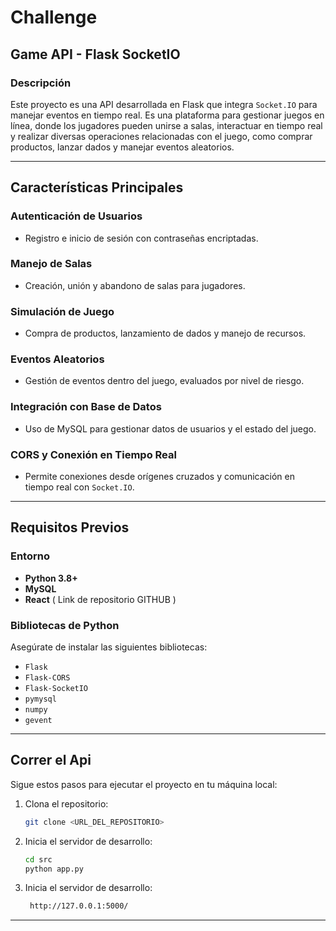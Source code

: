 # **Challenge**

## **Game API - Flask SocketIO**

### **Descripción**

Este proyecto es una API desarrollada en Flask que integra `Socket.IO` para manejar eventos en tiempo real. Es una plataforma para gestionar juegos en línea, donde los jugadores pueden unirse a salas, interactuar en tiempo real y realizar diversas operaciones relacionadas con el juego, como comprar productos, lanzar dados y manejar eventos aleatorios.

---

## **Características Principales**

### **Autenticación de Usuarios**
- Registro e inicio de sesión con contraseñas encriptadas.

### **Manejo de Salas**
- Creación, unión y abandono de salas para jugadores.

### **Simulación de Juego**
- Compra de productos, lanzamiento de dados y manejo de recursos.

### **Eventos Aleatorios**
- Gestión de eventos dentro del juego, evaluados por nivel de riesgo.

### **Integración con Base de Datos**
- Uso de MySQL para gestionar datos de usuarios y el estado del juego.

### **CORS y Conexión en Tiempo Real**
- Permite conexiones desde orígenes cruzados y comunicación en tiempo real con `Socket.IO`.

---

## **Requisitos Previos**

### **Entorno**
- **Python 3.8+**
- **MySQL**
- **React** ( Link de repositorio GITHUB  )


### **Bibliotecas de Python**
Asegúrate de instalar las siguientes bibliotecas:
- `Flask`
- `Flask-CORS`
- `Flask-SocketIO`
- `pymysql`
- `numpy`
- `gevent`

---
## Correr el Api
Sigue estos pasos para ejecutar el proyecto en tu máquina local:

1. Clona el repositorio:
   ```bash
   git clone <URL_DEL_REPOSITORIO>

2. Inicia el servidor de desarrollo:
   ```bash
   cd src
   python app.py
3. Inicia el servidor de desarrollo:
   ```bash
    http://127.0.0.1:5000/
---